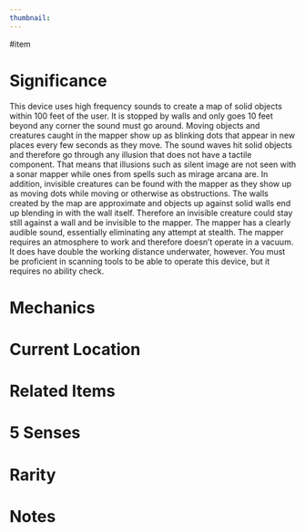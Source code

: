 ```yaml
---
thumbnail:
---
```

#item
# Significance
This device uses high frequency sounds to create a map of solid objects within 100 feet of the user. It is stopped by walls and only goes 10 feet beyond any corner the sound must go around. Moving objects and creatures caught in the mapper show up as blinking dots that appear in new places every few seconds as they move. The sound waves hit solid objects and therefore go through any illusion that does not have a tactile component. That means that illusions such as silent image are not seen with a sonar mapper while ones from spells such as mirage arcana are. In addition, invisible creatures can be found with the mapper as they show up as moving dots while moving or otherwise as obstructions. The walls created by the map are approximate and objects up against solid walls end up blending in with the wall itself. Therefore an invisible creature could stay still against a wall and be invisible to the mapper. The mapper has a clearly audible sound, essentially eliminating any attempt at stealth. The mapper requires an atmosphere to work and therefore doesn’t operate in a vacuum. It does have double the working distance underwater, however. You must be proficient in scanning tools to be able to operate this device, but it requires no ability check.

# Mechanics
# Current Location
# Related Items
# 5 Senses
# Rarity
# Notes
